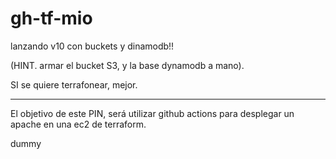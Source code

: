 # gh-tf-mio

lanzando v10 con buckets y dinamodb!!

(HINT. armar el bucket S3, y la base dynamodb a mano).

SI se quiere terrafonear, mejor.

---

El objetivo de este PIN, será utilizar github actions para desplegar un apache
en una ec2 de terraform. 

dummy